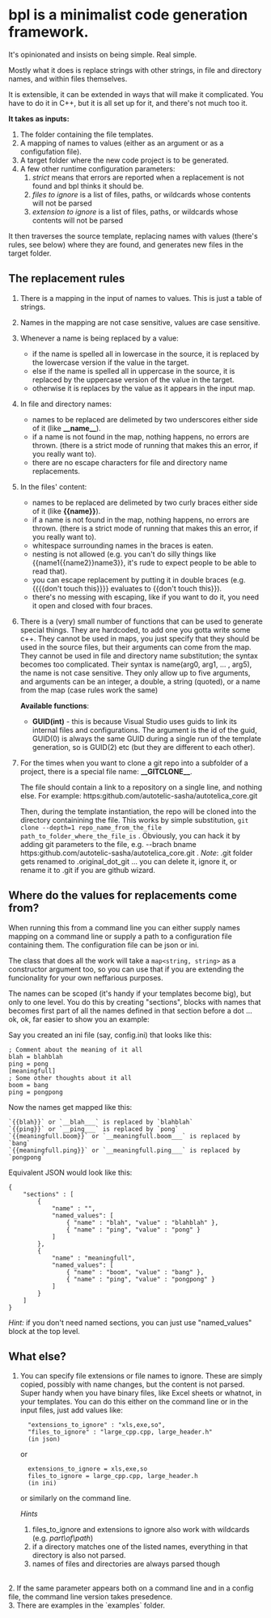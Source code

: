 # bpl is a minimalist code generation framework.

It's opinionated and insists on being simple. Real simple. 

Mostly what it does is replace strings with other strings, in file and directory names, and within files themselves. 

It is extensible, it can be extended in ways that will make it complicated. You have to do it in C++, but it is all set up for it, and there's not much too it.

**It takes as inputs:**

1. The folder containing the file templates.
2. A mapping of names to values (either as an argument or as a configufation file).
3. A target folder where the new code project is to be generated.
4. A few other runtime configuration parameters:
    1. *strict* means that errors are reported when a replacement is not found and bpl thinks it should be.
    2. *files to ignore* is a list of files, paths, or wildcards whose contents will not be parsed
    3. *extension to ignore* is a list of files, paths, or wildcards whose contents will not be parsed

It then traverses the source template, replacing names with values (there's rules, see below) where they are found, and generates new files in the target folder. 

## The replacement rules

1.  There is a mapping in the input of names to values. This is just a table of strings.
2.  Names in the mapping are not case sensitive, values are case sensitive.
3.  Whenever a name is being replaced by a value:
    - if the name is spelled all in lowercase in the source, it is replaced by the lowercase version if the value in the target.
    - else if the name is spelled all in uppercase in the source, it is replaced by the uppercase version of the value in the target.
    - otherwise it is replaces by the value as it appears in the input map.

4.  In file and directory names:
    - names to be replaced are delimeted by two underscores either side of it (like **\_\_name__**).
    - if a name is not found in the map, nothing happens, no errors are thrown. (there is a strict mode of running that makes this an error, if you really want to).
    - there are no escape characters for file and directory name replacements.

5.  In the files' content:
    - names to be replaced are delimeted by two curly braces either side of it (like **{{name}}**).
    - if a name is not found in the map, nothing happens, no errors are thrown. (there is a strict mode of running that makes this an error, if you really want to).
    - whitespace surrounding names in the braces is eaten.
    - nesting is not allowed (e.g. you can't do silly things like {{name1{{name2}}name3}}, it's rude to expect people to be able to read that).
    - you can escape replacement by putting it in double braces (e.g. {{{{don't touch this}}}} evaluates to {{don't touch this}}).
    - there's no messing with escaping, like if you want to do it, you need it open and closed with four braces.

6.  There is a (very) small number of functions that can be used to generate special things. 
    They are hardcoded, to add one you gotta write some c++.
    They cannot be used in maps, you just specify that they should be used in the source files, but their arguments can come from the map.
    They cannot be used in file and directory name substitution; the syntax becomes too complicated.
    Their syntax is name(arg0, arg1, ... , arg5), the name is not case sensitive.
    They only allow up to five arguments, and arguments can be an integer, a double, a string (quoted), or a name from the map (case rules work the same)

    **Available functions**:
    - **GUID(int)** - this is because Visual Studio uses guids to link its internal files and configurations. 
    The argument is the id of the guid, GUID(0) is always the same GUID during a single run of the template generation, so is GUID(2) etc (but they are different to each other).

7.  For the times when you want to clone a git repo into a subfolder of a project, there is a special file name: **\_\_GITCLONE__**. 

    The file should contain a link to a repository on a single line, and nothing else. 
    For example: https:github.com/autotelic-sasha/autotelica_core.git 

    Then, during the template instantiation, the repo will be cloned into the directory containining the file. 
    This works by simple substitution, `git clone --depth=1 repo_name_from_the_file path_to_folder_where_the_file_is` .
    Obviously, you can hack it by adding git parameters to the file, e.g. --brach bname https:github.com/autotelic-sasha/autotelica_core.git .
    *Note*: .git folder gets renamed to .original_dot_git ... you can delete it, ignore it, or rename it to .git if you are github wizard.


## Where do the values for replacements come from?
     
When running this from a command line you can either supply names mapping on a command line or supply a path to a configuration file containing them. The configuration file can be json or ini.

The class that does all the work will take a `map<string, string>` as a constructor argument too, so you can use that if you are extending the funcionality for your own neffarious purposes.

The names can be scoped (it's handy if your templates become big), but only to one level. 
You do this by creating "sections", blocks with names that becomes first part of all the names defined in that section before a dot ... ok, ok, far easier to show you an example:
     
Say you created an ini file (say, config.ini) that looks like this:

    ; Comment about the meaning of it all
    blah = blahblah
    ping = pong
    [meaningfull]
    ; Some other thoughts about it all
    boom = bang
    ping = pongpong

Now the names get mapped like this:
         
    `{{blah}}` or `__blah___` is replaced by `blahblah`
    `{{ping}}` or `__ping___` is replaced by `pong`
    `{{meaningfull.boom}}` or `__meaningfull.boom___` is replaced by `bang`
    `{{meaningfull.ping}}` or `__meaningfull.ping___` is replaced by `pongpong`

Equivalent JSON would look like this:

    {
        "sections" : [
            {
                "name" : "", 
                "named_values": [
                    { "name" : "blah", "value" : "blahblah" },
                    { "name" : "ping", "value" : "pong" }
                ]
            },
            {
                "name" : "meaningfull", 
                "named_values": [
                    { "name" : "boom", "value" : "bang" },
                    { "name" : "ping", "value" : "pongpong" }
                ]
            }
        ]
    }

*Hint:* if you don't need named sections, you can just use "named_values" block at the top level.

     		

## What else?

1. You can specify file extensions or file names to ignore.
   These are simply copied, possibly with name changes, but the content is not parsed. 
   Super handy when you have binary files, like Excel sheets or whatnot, in your templates.
   You can do this either on the command line or in the input files, just add values like:

         "extensions_to_ignore" : "xls,exe,so",
         "files_to_ignore" : "large_cpp.cpp, large_header.h"
         (in json)
     or

         extensions_to_ignore = xls,exe,so
         files_to_ignore = large_cpp.cpp, large_header.h
         (in ini)
 
     or similarly on the command line.

    *Hints*
    1. files_to_ignore and extensions to ignore also work with wildcards (e.g. *part\of\path*)
    2. if a directory matches one of the listed names, everything in that directory is also not parsed. 
    3. names of files and directories are always parsed though
<br>
 2. If the same parameter appears both on a command line and in a config file, the command line version takes presedence.    
<br>
 3. There are examples in the `examples` folder.
